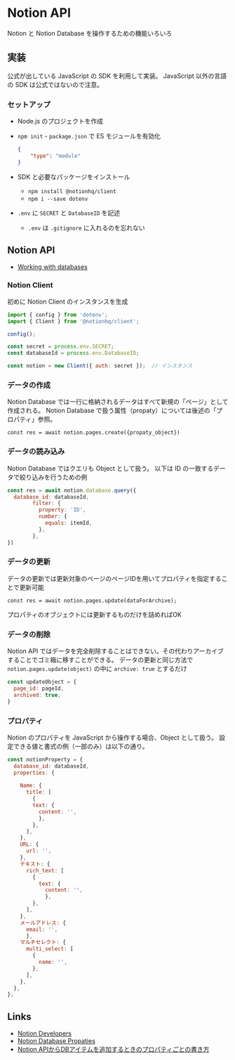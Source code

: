 # Notion API

Notion と Notion Database を操作するための機能いろいろ

## 実装

公式が出している JavaScript の SDK を利用して実装。
JavaScript 以外の言語の SDK は公式ではないので注意。

### セットアップ

- Node.js のプロジェクトを作成
- `npm init` - `package.json` で ES モジュールを有効化

  ```package.json
  {
      "type": "module"
  }
  ```

- SDK と必要なパッケージをインストール
  - `npm install @notionhq/client`
  - `npm i --save dotenv`
- `.env` に `SECRET` と `DatabaseID` を記述
  - `.env` は `.gitignore` に入れるのを忘れない

## Notion API

- [Working with databases](https://developers.notion.com/docs/working-with-databases)

### Notion Client
初めに Notion Client のインスタンスを生成

```js
import { config } from 'dotenv';
import { Client } from '@notionhq/client';

config();

const secret = process.env.SECRET;
const databaseId = process.env.DatabaseID;

const notion = new Client({ auth: secret });  // インスタンス
```

### データの作成
Notion Database では一行に格納されるデータはすべて新規の「ページ」として作成される。
Notion Database で扱う属性（propaty）については後述の「プロパティ」参照。

`const res = await notion.pages.create({propaty_object})`

### データの読み込み
Notion Database ではクエリも Object として扱う。
以下は ID の一致するデータで絞り込みを行うための例

```js
const res = await notion.database.query({
  database_id: databaseId,
        filter: {
          property: 'ID',
          number: {
            equals: itemId,
          },
        },
})
```

### データの更新
データの更新では更新対象のページのページIDを用いてプロパティを指定することで更新可能

`const res = await notion.pages.update(dataForArchive);`

プロパティのオブジェクトには更新するものだけを詰めればOK

### データの削除
Notion API ではデータを完全削除することはできない。その代わりアーカイブすることでゴミ箱に移すことができる。
データの更新と同じ方法で `notion.pages.update(object)` の中に `archive: true` とするだけ

```js
const updateObject = {
  page_id: pageId,
  archived: true,
}
```

### プロパティ

Notion のプロパティを JavaScript から操作する場合、Object として扱う。
設定できる値と書式の例（一部のみ）は以下の通り。

```js
const notionProperty = {
  database_id: databaseId,
  properties: {
    
    Name: {
      title: [
        {
        text: {
          content: '',
          },
        },
      ],
    },
    URL: {
      url: '',
    },
    テキスト: {
      rich_text: [
        {
          text: {
            content: '',
            },
        },
      ],
    },
    メールアドレス: {
      email: '',
      },
    マルチセレクト: {
      multi_select: [
        {
          name: '',
        },
      ],
    },
  },
};

```

## Links

- [Notion Developers](https://developers.notion.com/)
- [Notion Database Propaties](https://developers.notion.com/reference/property-object)
- [Notion APIからDBアイテムを追加するときのプロパティごとの書き方](https://www.6666666.jp/blog/post/20210617/)
